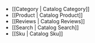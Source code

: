 - [[Category | Catalog Category]]
- [[Product | Catalog Product]]
- [[Reviews | Catalog Reviews]]
- [[Search | Catalog Search]]
- [[Sku | Catalog Sku]]
